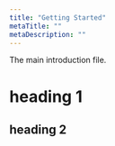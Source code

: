 ```yaml
---
title: "Getting Started"
metaTitle: ""
metaDescription: ""
---
```


The main introduction file.

# heading 1
## heading 2
